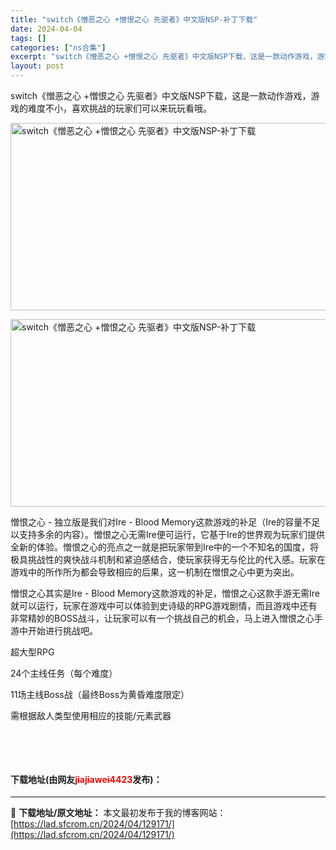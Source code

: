 ```yaml
---
title: "switch《憎恶之心 +憎恨之心 先驱者》中文版NSP-补丁下载"
date: 2024-04-04
tags: []
categories: ["ns合集"]
excerpt: "switch《憎恶之心 +憎恨之心 先驱者》中文版NSP下载，这是一款动作游戏，游戏的难度不小，喜欢挑战的玩家们可以来玩玩看哦。 憎恨之心 - 独立版是我们对Ire - Blood Memory这款游戏的补足（Ire的容量不足以支持多余的内容）。憎恨之心无需Ire便可运行，它基于Ire的世界观为玩家&hellip;"
layout: post
---
```


 <p>switch《憎恶之心 +憎恨之心 先驱者》中文版NSP下载，这是一款动作游戏，游戏的难度不小，喜欢挑战的玩家们可以来玩玩看哦。</p> <p><img src="https://lad.sfcrom.cn/wp-content/uploads/2024/04/20240404_660ec078462b8.webp" style="width: 533px; height: 300px;" alt="switch《憎恶之心 +憎恨之心 先驱者》中文版NSP-补丁下载" /></p> <p><img src="https://lad.sfcrom.cn/wp-content/uploads/2024/04/20240404_660ec0789e426.webp" style="width: 533px; height: 300px;" alt="switch《憎恶之心 +憎恨之心 先驱者》中文版NSP-补丁下载" /></p> <p>憎恨之心 - 独立版是我们对Ire - Blood Memory这款游戏的补足（Ire的容量不足以支持多余的内容）。憎恨之心无需Ire便可运行，它基于Ire的世界观为玩家们提供全新的体验。憎恨之心的亮点之一就是把玩家带到Ire中的一个不知名的国度，将极具挑战性的爽快战斗机制和紧迫感结合，使玩家获得无与伦比的代入感。玩家在游戏中的所作所为都会导致相应的后果，这一机制在憎恨之心中更为突出。</p> <p>憎恨之心其实是Ire - Blood Memory这款游戏的补足，憎恨之心这款手游无需Ire就可以运行，玩家在游戏中可以体验到史诗级的RPG游戏剧情，而且游戏中还有非常精妙的BOSS战斗，让玩家可以有一个挑战自己的机会，马上进入憎恨之心手游中开始进行挑战吧。</p> <p>超大型RPG</p> <p>24个主线任务（每个难度）</p> <p>11场主线Boss战（最终Boss为黄昏难度限定）</p> <p>需根据敌人类型使用相应的技能/元素武器</p> <p>&nbsp;</p> <p>&nbsp;</p> <p><h4>下载地址(由网友<font color="red">jiajiawei4423</font>发布)：</h4></p> 

---
📖 **下载地址/原文地址：** 本文最初发布于我的博客网站：[https://lad.sfcrom.cn/2024/04/129171/](https://lad.sfcrom.cn/2024/04/129171/)
